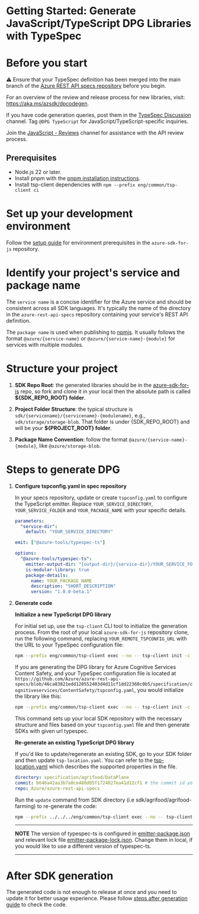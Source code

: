 Getting Started: Generate JavaScript/TypeScript DPG Libraries with TypeSpec
===========================================================================

# Before you start

:warning: Ensure that your TypeSpec definition has been merged into the main branch of the [Azure REST API specs repository](https://github.com/Azure/azure-rest-api-specs) before you begin.

For an overview of the review and release process for new libraries, visit: https://aka.ms/azsdk/dpcodegen.

If you have code generation queries, post them in the [TypeSpec Discussion](https://teams.microsoft.com/l/channel/19%3a906c1efbbec54dc8949ac736633e6bdf%40thread.skype/TypeSpec%2520Discussion%2520%25F0%259F%2590%25AE?groupId=3e17dcb0-4257-4a30-b843-77f47f1d4121&tenantId=72f988bf-86f1-41af-91ab-2d7cd011db47) channel. Tag `@DPG TypeScript` for JavaScript/TypeScript-specific inquiries.

Join the [JavaScript - Reviews](https://teams.microsoft.com/l/channel/19%3a408c5f1322ee4303b02b5da9c5ff6137%40thread.skype/Language%2520-%2520JavaScript%2520-%2520Reviews?groupId=3e17dcb0-4257-4a30-b843-77f47f1d4121&tenantId=72f988bf-86f1-41af-91ab-2d7cd011db47) channel for assistance with the API review process.

## Prerequisites

- Node.js 22 or later.
- Install pnpm with the [pnpm installation instructions](https://pnpm.io/installation).
- Install tsp-client dependencies with `npm --prefix eng/common/tsp-client ci`

# Set up your development environment

Follow the [setup guide](https://github.com/Azure/azure-sdk-for-js/blob/main/CONTRIBUTING.md#prerequisites) for environment prerequisites in the `azure-sdk-for-js` repository.

# Identify your project's service and package name

The `service name` is a concise identifier for the Azure service and should be consistent across all SDK languages. It's typically the name of the directory in the `azure-rest-api-specs` repository containing your service's REST API definition.

The `package name` is used when publishing to [npmjs](https://www.npmjs.com/). It usually follows the format `@azure/{service-name}` or `@azure/{service-name}-{module}` for services with multiple modules.

# Structure your project

1. **SDK Repo Root**: the generated libraries should be in the [azure-sdk-for-js](https://github.com/Azure/azure-sdk-for-js) repo, so fork and clone it in your local then the absolute path is called **${SDK_REPO_ROOT} folder**.

1. **Project Folder Structure**: the typical structure is `sdk/{servicename}/{servicename}-{modulename}`, e.g., `sdk/storage/storage-blob`. That folder is under {SDK_REPO_ROOT} and will be your **${PROJECT_ROOT} folder**. 

1. **Package Name Convention**: follow the format `@azure/{service-name}-{module}`, like `@azure/storage-blob`.


# Steps to generate DPG

1. **Configure tspconfig.yaml in spec repository**
   
   In your specs repository, update or create `tspconfig.yaml` to configure the TypeScript emitter. Replace `YOUR_SERVICE_DIRECTORY`, `YOUR_SERVICE_FOLDER` and `YOUR_PACKAGE_NAME` with your specific details.

   ```yaml
   parameters:
     "service-dir":
       default: "YOUR_SERVICE_DIRECTORY"

   emit: ["@azure-tools/typespec-ts"]

   options:
     "@azure-tools/typespec-ts":
       emitter-output-dir: "{output-dir}/{service-dir}/YOUR_SERVICE_FOLDER"
       is-modular-library: true
       package-details:
         name: YOUR_PACKAGE_NAME
         description: "SHORT_DESCRIPTION"
         version: "1.0.0-beta.1"
   ```

2. **Generate code**
    
    **Initialize a new TypeScript DPG library**
    
    For initial set up, use the `tsp-client` CLI tool to initialize the generation process. From the root of your local `azure-sdk-for-js` repository clone, run the following command, replacing `YOUR_REMOTE_TSPCONFIG_URL` with the URL to your TypeSpec configuration file:

    ```sh
    npm --prefix eng/common/tsp-client exec --no -- tsp-client init -c YOUR_REMOTE_TSPCONFIG_URL
    ```

    If you are generating the DPG library for Azure Cognitive Services Content Safety, and your TypeSpec configuration file is located at `https://github.com/Azure/azure-rest-api-specs/blob/46ca83821edd120552403d4d11cf1dd22360c0b5/specification/cognitiveservices/ContentSafety/tspconfig.yaml`, you would initialize the library like this:

    ```sh
    npm --prefix eng/common/tsp-client exec --no -- tsp-client init -c https://github.com/Azure/azure-rest-api-specs/blob/46ca83821edd120552403d4d11cf1dd22360c0b5/specification/cognitiveservices/ContentSafety/tspconfig.yaml
    ```

    This command sets up your local SDK repository with the necessary structure and files based on your `tspconfig.yaml` file and then generate SDKs with given url typespec.

    **Re-generate an existing TypeScript DPG library**
    
    If you'd like to update/regenerate an existing SDK, go to your SDK folder and then update `tsp-location.yaml`. You can refer to the [tsp-location.yaml](https://github.com/Azure/azure-sdk-tools/blob/main/doc/common/TypeSpec-Project-Scripts.md#tsp-locationyaml) which describes the supported properties in the file.

    ```yaml
    directory: specification/agrifood/DataPlane
    commit: b646a42aa3b7a0ce488d05f1724827ea41d12cf1 # the commit id you'd like to refer for generation
    repo: Azure/azure-rest-api-specs
    ```
    
    Run the `update` command from SDK directory (i.e sdk/agrifood/agrifood-farming) to re-generate the code:

    ```sh
    npm --prefix ../../../eng/common/tsp-client exec --no -- tsp-client update
    ```

    ---  
    **NOTE**
    The version of typespec-ts is configured in [emitter-package.json](https://github.com/Azure/azure-sdk-for-js/blob/main/eng/emitter-package.json) and relevant lock file [emitter-package-lock.json](https://github.com/Azure/azure-sdk-for-js/blob/main/eng/emitter-package-lock.json). Change them in local, if you would like to use a different version of typespec-ts.

    --- 

# After SDK generation

The generated code is not enough to release at once and you need to update it for better usage experience. Please follow [steps after generation guide](https://github.com/Azure/azure-sdk-for-js/blob/main/documentation/steps-after-generations.md) to check the code.
